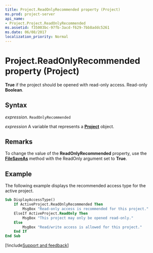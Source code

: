 ```yaml
---
title: Project.ReadOnlyRecommended property (Project)
ms.prod: project-server
api_name:
- Project.Project.ReadOnlyRecommended
ms.assetid: f35003bc-97fb-3acd-f629-7bb8addc5261
ms.date: 06/08/2017
localization_priority: Normal
---
```



# Project.ReadOnlyRecommended property (Project)

 **True** if the project should be opened with read-only access. Read-only **Boolean**.


## Syntax

_expression_. `ReadOnlyRecommended`

_expression_ A variable that represents a **[Project](project.project.md)** object.


## Remarks

To change the value of the  **ReadOnlyRecommended** property, use the **[FileSaveAs](Project.Application.FileSaveAs.md)** method with the ReadOnly argument set to **True**.


## Example

The following example displays the recommended access type for the active project.


```vb
Sub DisplayAccessType() 
    If ActiveProject.ReadOnlyRecommended Then 
        MsgBox "Read-only access is recommended for this project." 
    ElseIf ActiveProject.ReadOnly Then 
        MsgBox "This project may only be opened read-only." 
    Else 
        MsgBox "Read/write access is allowed for this project." 
    End If 
End Sub
```

[!include[Support and feedback](~/includes/feedback-boilerplate.md)]